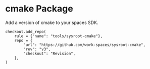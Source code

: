 # cmake Package

Add a version of cmake to your spaces SDK.

```starlark
checkout.add_repo(
    rule = {"name": "tools/sysroot-cmake"},
    repo = {
        "url": "https://github.com/work-spaces/sysroot-cmake",
        "rev": "v3",
        "checkout": "Revision",
    },
)
```
